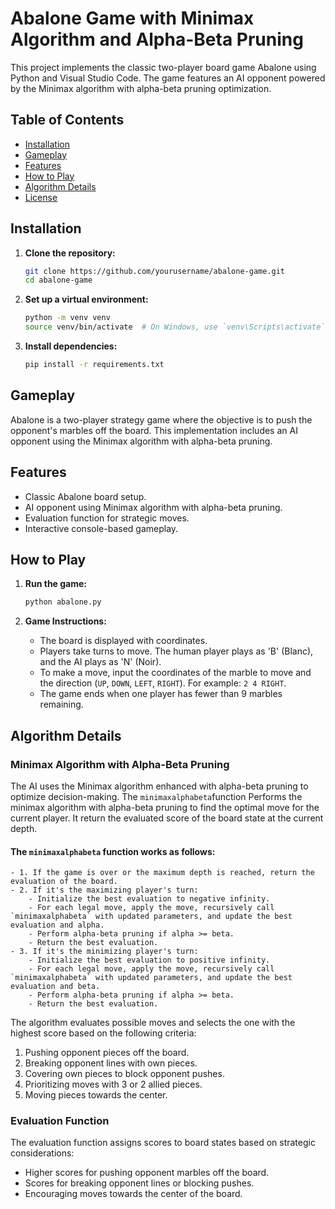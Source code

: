 # Abalone Game with Minimax Algorithm and Alpha-Beta Pruning

This project implements the classic two-player board game Abalone using Python and Visual Studio Code. The game features an AI opponent powered by the Minimax algorithm with alpha-beta pruning optimization.

## Table of Contents
- [Installation](#installation)
- [Gameplay](#gameplay)
- [Features](#features)
- [How to Play](#how-to-play)
- [Algorithm Details](#algorithm-details)
- [License](#license)

## Installation

1. **Clone the repository:**
    ```sh
    git clone https://github.com/yourusername/abalone-game.git
    cd abalone-game
    ```

2. **Set up a virtual environment:**
    ```sh
    python -m venv venv
    source venv/bin/activate  # On Windows, use `venv\Scripts\activate`
    ```

3. **Install dependencies:**
    ```sh
    pip install -r requirements.txt
    ```

## Gameplay

Abalone is a two-player strategy game where the objective is to push the opponent's marbles off the board. This implementation includes an AI opponent using the Minimax algorithm with alpha-beta pruning.

## Features

- Classic Abalone board setup.
- AI opponent using Minimax algorithm with alpha-beta pruning.
- Evaluation function for strategic moves.
- Interactive console-based gameplay.

## How to Play

1. **Run the game:**
    ```sh
    python abalone.py
    ```

2. **Game Instructions:**
   - The board is displayed with coordinates.
   - Players take turns to move. The human player plays as 'B' (Blanc), and the AI plays as 'N' (Noir).
   - To make a move, input the coordinates of the marble to move and the direction (`UP`, `DOWN`, `LEFT`, `RIGHT`). For example: `2 4 RIGHT`.
   - The game ends when one player has fewer than 9 marbles remaining.

## Algorithm Details

### Minimax Algorithm with Alpha-Beta Pruning

The AI uses the Minimax algorithm enhanced with alpha-beta pruning to optimize decision-making. 
The `minimaxalphabeta`function Performs the minimax algorithm with alpha-beta pruning to find the optimal move for the current player. It return the evaluated score of the board state at the current depth.

#### The `minimaxalphabeta` function works as follows:
    - 1. If the game is over or the maximum depth is reached, return the evaluation of the board.
    - 2. If it's the maximizing player's turn:
        - Initialize the best evaluation to negative infinity.
        - For each legal move, apply the move, recursively call `minimaxalphabeta` with updated parameters, and update the best evaluation and alpha.
        - Perform alpha-beta pruning if alpha >= beta.
        - Return the best evaluation.
    - 3. If it's the minimizing player's turn:
        - Initialize the best evaluation to positive infinity.
        - For each legal move, apply the move, recursively call `minimaxalphabeta` with updated parameters, and update the best evaluation and beta.
        - Perform alpha-beta pruning if alpha >= beta.
        - Return the best evaluation.

The algorithm evaluates possible moves and selects the one with the highest score based on the following criteria:
1. Pushing opponent pieces off the board.
2. Breaking opponent lines with own pieces.
3. Covering own pieces to block opponent pushes.
4. Prioritizing moves with 3 or 2 allied pieces.
5. Moving pieces towards the center.

### Evaluation Function

The evaluation function assigns scores to board states based on strategic considerations:
- Higher scores for pushing opponent marbles off the board.
- Scores for breaking opponent lines or blocking pushes.
- Encouraging moves towards the center of the board.

